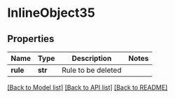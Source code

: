 # InlineObject35

## Properties
Name | Type | Description | Notes
------------ | ------------- | ------------- | -------------
**rule** | **str** | Rule to be deleted | 

[[Back to Model list]](../README.md#documentation-for-models) [[Back to API list]](../README.md#documentation-for-api-endpoints) [[Back to README]](../README.md)


